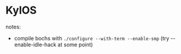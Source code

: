 # KylOS

notes:
- compile bochs with `./configure --with-term --enable-smp` (try --enable-idle-hack at some point)

